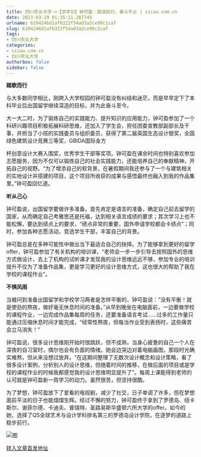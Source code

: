 ```yaml
---
title: 四川农业大学->【求学记】钟可盈：踏浪前行，奋斗不止 | sicau.com.cn
date: 2023-03-29 01:35:11.287745
urlname: 6104246d1af6322f54ad3a2ce99c1caf
slug: 6104246d1af6322f54ad3a2ce99c1caf
tags: 
- 四川农业大学
categories:
- sicau.com.cn
- 四川农业大学
authorbox: false
sidebar: false
---
```

**踏歌而行**

与大多数同学相比，刚跨入大学校园的钟可盈没有纠结和迷茫，而是早早定下了本科毕业后出国留学继续深造的目标，并为此奋斗至今。

大一大二时，为了锻炼自己的实践能力、提升知识的应用能力，钟可盈参加了一个科研兴趣项目积极拓展科研思维，还加入了学生会，担任团委宣教部副部长及干事，并担当了小班的实践委员与组织委员，获得了第二届英国生态设计银奖，全国绿色建筑设计竞赛三等奖，GBIDA国际金方
<!--more-->
杯创意设计大赛入围奖，优秀学生干部等奖项。钟可盈在课余时间也特别喜欢参加志愿服务，因为不仅可以锻炼自己的社会实践能力，还能培养自己的奉献精神，开拓自己的视野。“为了增添自己的软背景，在暑假期间我还参与了一个与建筑相关的实地设计并搭建的项目，这个项目所收获的成果与感悟最终也融入到我的作品集里。”钟可盈回忆道。

**听从己心**

钟可盈说，出国留学要做许多准备。首先肯定是语言的准备，确定自己前去留学的国家，从而确定自己考雅思还是托福，达到相关语言成绩的要求；其次学习上也不能松懈，要达到绩点上的要求，“绩点非常的重要，国外申请学校都会卡绩点”；同时，参加各种志愿活动，竞选学生干部，丰富自己的背景。

钟可盈总是在多种可能性中做出当下最适合自己的抉择。为了能够拿到更好的留学offer，钟可盈参加了有关机构的培训课，“老师会一步一步引导去按照国外的思维方式做设计，去上了机构的试听课才发现我的设计思维远远不够，参加专业的培训提升不仅为了准备作品集，更是学习更好的设计思维方式，这也很大的帮助了我在学校的课程作业”。

**不惧风雨**

当被问到准备出国留学和学校学习两者是怎样平衡的，钟可盈说：“没有平衡！就是使劲的熬夜，做好毫无休息时间的准备。”从早到晚坐在电脑面前，一边要做学校的课程作业，一边完成作品集每周的任务，还要准备语言考试……过多的工作量只能通过压缩休息时间才能完成，“经常性熬夜，但每当作业受到表扬时，这些痛苦会立马消失！”

钟可盈说，很多设计思维刚开始时很跳跃，但不成熟，当身心疲惫的自己一个人在深夜的自习室时，偶尔也会有负面的情绪。她会边哭边对着电脑画图，那段时光确实难熬，但从来没想过放弃。“在这期间整理了无数次设计概念和设计策略，看了很多设计案例，分析别人的设计思维，但随着时间的推移，在做后面的项目或是学校的课程作业的时候我都感觉我的设计思维明显提升了”。每周上课能得到老师的认可就是钟可盈新一周学习的动力。虽然很苦，但坚持很酷。

为了梦想，钟可盈放下了爱看的电视剧，减少了社交，日子单调了许多，但在梦想面前平淡的日子也能熠熠生辉。经过不懈的努力，钟可盈终于拿到了罗德岛、纽卡斯尔、谢菲尔德、卡迪夫、普瑞特、圣路易斯华盛顿六所大学的offer。如今的她，选择了QS全球艺术与设计学科排名第三的罗德岛设计学院，在逐梦的道路上稳步前行。

![图](https://news.sicau.edu.cn/__local/C/F1/C8/31247AD816418007B78ACBA171C_AD64F639_1E717E.png)

[转入文章首发地址](https://news.sicau.edu.cn/info/1078/71547.htm)